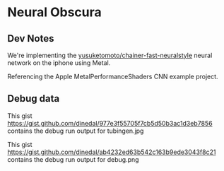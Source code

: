 # Neural Obscura

## Dev Notes

We're implementing the [yusuketomoto/chainer-fast-neuralstyle](https://github.com/yusuketomoto/chainer-fast-neuralstyle/blob/master/net.py)
neural network on the iphone using Metal.

Referencing the Apple MetalPerformanceShaders CNN example project.

## Debug data

This gist https://gist.github.com/dinedal/977e3f55705f7cb5d50b3ac1d3eb7856 contains the debug run output for tubingen.jpg

This gist https://gist.github.com/dinedal/ab4232ed63b542c163b9ede3043f8c21 contains the debug run output for debug.png
